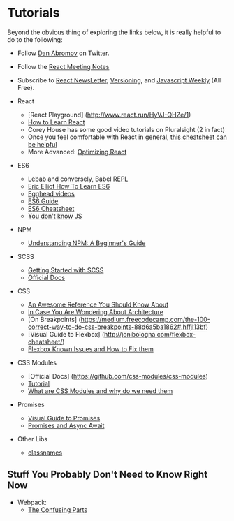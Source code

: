 # Tutorials

Beyond the obvious thing of exploring the links below, it is really helpful to do to the following:
+ Follow [Dan Abromov](https://twitter.com/dan_abramov?ref_src=twsrc%5Egoogle%7Ctwcamp%5Eserp%7Ctwgr%5Eauthor) on Twitter.
+ Follow the [React Meeting Notes](https://github.com/reactjs/core-notes)
+ Subscribe to [React NewsLetter](http://reactjsnewsletter.com/), [Versioning](http://www.newsletterstash.com/newsletter/versioning), and [Javascript Weekly](http://javascriptweekly.com/) (All Free).

+ React
    + [React Playground] (http://www.react.run/HyVJ-QHZe/1)
    + [How to Learn React](http://bkd705.com/how-to-learn-react/)
    + Corey House has some good video tutorials on Pluralsight (2 in fact)
    + Once you feel comfortable with React in general, [this cheatsheet can be helpful](http://reactcheatsheet.com/)
    + More Advanced: [Optimizing React](https://medium.com/@alexandereardon/performance-optimisations-for-react-applications-b453c597b191#.gl0vmwozp)

+ ES6
    + [Lebab](http://lebab.io/try-it) and conversely, Babel [REPL](http://babeljs.io/repl/)
    + [Eric Elliot How To Learn ES6](https://medium.com/javascript-scene/how-to-learn-es6-47d9a1ac2620#.5l5sjzhwk)
    + [Egghead videos](https://egghead.io/courses/learn-es6-ecmascript-2015)
    + [ES6 Guide](https://mrzepinski.gitbooks.io/es6-guide/content/)
    + [ES6 Cheatsheet](https://github.com/DrkSephy/es6-cheatsheet)
    + [You don't know JS](https://github.com/getify/You-Dont-Know-JS/tree/master/es6%20%26%20beyond)
+ NPM
    + [Understanding NPM: A Beginner's Guide](https://www.sitepoint.com/beginners-guide-node-package-manager/)
+ SCSS
    + [Getting Started with SCSS](https://scotch.io/tutorials/getting-started-with-sass)
    + [Official Docs](http://sass-lang.com/guide)
+ CSS
    + [An Awesome Reference You Should Know About](http://cssreference.io/)
    + [In Case You Are Wondering About Architecture](https://www.ckl.io/blog/css-architecture-first-steps/)
    + [On Breakpoints] (https://medium.freecodecamp.com/the-100-correct-way-to-do-css-breakpoints-88d6a5ba1862#.hffjl13bf)
    + [Visual Guide to Flexbox] (http://jonibologna.com/flexbox-cheatsheet/)
    + [Flexbox Known Issues and How to Fix them](https://github.com/philipwalton/flexbugs#1-minimum-content-sizing-of-flex-items-not-honored)
+ CSS Modules
    + [Official Docs] (https://github.com/css-modules/css-modules)
    + [Tutorial](https://glenmaddern.com/articles/css-modules)
    + [What are CSS Modules and why do we need them](https://css-tricks.com/css-modules-part-1-need/)
+ Promises
    + [Visual Guide to Promises](http://bevacqua.github.io/promisees/)
    + [Promises and Async Await](https://medium.com/@bluepnume/learn-about-promises-before-you-start-using-async-await-eb148164a9c8#.8oesasp5o)
+ Other Libs
    + [classnames](https://github.com/JedWatson/classnames)

## Stuff You Probably Don't Need to Know Right Now
+ Webpack:
    + [The Confusing Parts](https://medium.com/@rajaraodv/webpack-the-confusing-parts-58712f8fcad9#.qoubedxij)